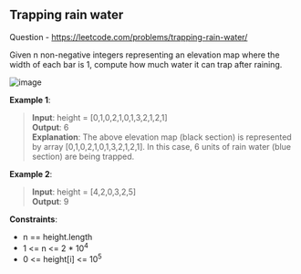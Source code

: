 ## Trapping rain water

Question - 
    https://leetcode.com/problems/trapping-rain-water/
    
Given n non-negative integers representing an elevation map where the width of each bar is 1, compute how much water it can trap after raining.

![image](https://assets.leetcode.com/uploads/2018/10/22/rainwatertrap.png)
 

**Example 1**:

>**Input**: height = [0,1,0,2,1,0,1,3,2,1,2,1]  
>**Output**: 6  
>**Explanation**: The above elevation map (black section) is represented by array [0,1,0,2,1,0,1,3,2,1,2,1]. In this case, 6 units of rain water (blue section) are being trapped.

**Example 2**:

>**Input**: height = [4,2,0,3,2,5]  
>**Output**: 9
 

**Constraints**:

* n == height.length  
* 1 <= n <= 2 * 10<sup>4</sup>  
* 0 <= height[i] <= 10<sup>5</sup>  


